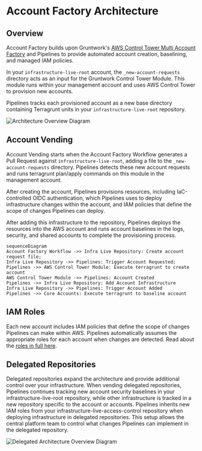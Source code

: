 # Account Factory Architecture

## Overview

Account Factory builds upon Gruntwork's [AWS Control Tower Multi Account Factory](/reference/modules/terraform-aws-control-tower/control-tower-multi-account-factory/) and Pipelines to provide automated account creation, baselining, and managed IAM policies.

In your `infrastructure-live-root` account, the `_new-account-requests` directory acts as an input for the Gruntwork Control Tower Module. This module runs within your management account and uses AWS Control Tower to provision new accounts.

Pipelines tracks each provisioned account as a new base directory containing Terragrunt units in your `infrastructure-live-root` repository.

![Architecture Overview Diagram](/img/accountfactory/architecture.png)

## Account Vending

Account Vending starts when the Account Factory Workflow generates a Pull Request against `infrastructure-live-root`, adding a file to the `_new-account-requests` directory. Pipelines detects these new account requests and runs terragrunt plan/apply commands on this module in the management account.

After creating the account, Pipelines provisions resources, including IaC-controlled OIDC authentication, which Pipelines uses to deploy infrastructure changes within the account, and IAM policies that define the scope of changes Pipelines can deploy.

After adding this infrastructure to the repository, Pipelines deploys the resources into the AWS account and runs account baselines in the logs, security, and shared accounts to complete the provisioning process.

```mermaid
sequenceDiagram
Account Factory Workflow ->> Infra Live Repository: Create account request file;
Infra Live Repository ->> Pipelines: Trigger Account Requested;
Pipelines ->> AWS Control Tower Module: Execute terragrunt to create account
AWS Control Tower Module ->> Pipelines: Account Created
Pipelines ->> Infra Live Repository: Add Account Infrastructure
Infra Live Repository ->> Pipelines: Trigger Account Added
Pipelines ->> Core Accounts: Execute terragrunt to baseline account
```
## IAM Roles

Each new account includes IAM policies that define the scope of changes Pipelines can make within AWS. Pipelines automatically assumes the appropriate roles for each account when changes are detected. Read about the [roles in full here](/2.0/docs/pipelines/architecture/security-controls#roles-provisioned-by-devops-foundations).

## Delegated Repositories

Delegated repositories expand the architecture and provide additional control over your infrastructure. When vending delegated repositories, Pipelines continues tracking new account security baselines in your infrastructure-live-root repository, while other infrastructure is tracked in a new repository specific to the account or accounts. Pipelines inherits new IAM roles from your infrastructure-live-access-control repository when deploying infrastructure in delegated repositories. This setup allows the central platform team to control what changes Pipelines can implement in the delegated repository.

![Delegated Architecture Overview Diagram](/img/accountfactory/delegated-architecture.png)
